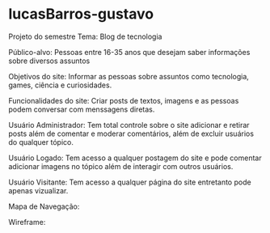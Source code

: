 # lucasBarros-gustavo
Projeto do semestre
Tema: Blog de tecnologia 

Público-alvo: Pessoas entre 16-35 anos que desejam saber informações sobre diversos assuntos 

Objetivos do site: Informar as pessoas sobre assuntos como tecnologia, games, ciência e curiosidades.

Funcionalidades do site: Criar posts de textos, imagens e as pessoas podem conversar com menssagens diretas. 

Usuário Administrador: Tem total controle sobre o site adicionar e retirar posts além de comentar e moderar comentários, além de excluir usuários do qualquer tópico.

Usuário Logado: Tem acesso  a qualquer postagem do site e pode comentar adicionar imagens no tópico além de interagir com outros usuários.

Usuário Visitante: Tem acesso a qualquer página do site entretanto pode apenas vizualizar.

Mapa de Navegação: 

Wireframe: